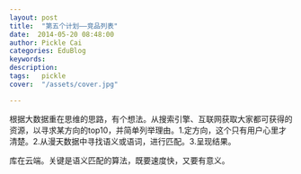 ```yaml
---
layout: post  
title:  "第五个计划——竞品列表"
date:  2014-05-20 08:48:00
author: Pickle Cai  
categories: EduBlog  
keywords: 
description:   
tags:	pickle   
cover:  "/assets/cover.jpg"  

---
```


根据大数据重在思维的思路，有个想法。从搜索引擎、互联网获取大家都可获得的资源，以寻求某方向的top10，并简单列举理由。1.定方向，这个只有用户心里才清楚。2.从漫天数据中寻找语义或语词，进行匹配。3.呈现结果。

库在云端。关键是语义匹配的算法，既要速度快，又要有意义。

		    
